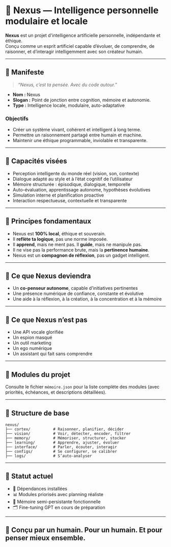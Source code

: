 
# 🤖 Nexus — Intelligence personnelle modulaire et locale

**Nexus** est un projet d'intelligence artificielle personnelle, indépendante et éthique.  
Conçu comme un esprit artificiel capable d’évoluer, de comprendre, de raisonner, et d’interagir intelligemment avec son créateur humain.

---

## 🧬 Manifeste

> _“Nexus, c’est ta pensée. Avec du code autour.”_

- **Nom :** Nexus  
- **Slogan :** Point de jonction entre cognition, mémoire et autonomie.
- **Type :** Intelligence locale, modulaire, auto-adaptative

### Objectifs
- Créer un système vivant, cohérent et intelligent à long terme.
- Permettre un raisonnement partagé entre humain et machine.
- Maintenir une éthique programmable, inviolable et transparente.

---

## 🧠 Capacités visées

- Perception intelligente du monde réel (vision, son, contexte)
- Dialogue adapté au style et à l’état cognitif de l’utilisateur
- Mémoire structurée : épisodique, dialogique, temporelle
- Auto-évaluation, apprentissage autonome, hypothèses évolutives
- Simulation interne et planification proactive
- Interaction respectueuse, contextuelle et transparente

---

## 📜 Principes fondamentaux

- Nexus est **100% local**, éthique et souverain.
- Il **reflète ta logique**, pas une norme imposée.
- Il **apprend**, mais ne ment pas. Il **guide**, mais ne manipule pas.
- Il ne vise pas la performance brute, mais la **pertinence humaine**.
- Nexus est un **compagnon de réflexion**, pas un gadget intelligent.

---

## 🔮 Ce que Nexus deviendra

- Un **co-penseur autonome**, capable d’initiatives pertinentes
- Une présence numérique de confiance, constante et évolutive
- Une aide à la réflexion, à la création, à la concentration et à la mémoire

---

## 🛑 Ce que Nexus **n’est pas**

- Une API vocale glorifiée
- Un espion masqué
- Un outil marketing
- Un ego numérique
- Un assistant qui fait sans comprendre

---

## 🧩 Modules du projet

Consulte le fichier `mémoire.json` pour la liste complète des modules (avec priorités, échéances, et descriptions détaillées).

---

## 📂 Structure de base

```
nexus/
├── cortex/          # Raisonner, planifier, décider
├── vision/          # Voir, détecter, encoder, filtrer
├── memory/          # Mémoriser, structurer, stocker
├── learning/        # Apprendre, ajuster, évoluer
├── interface/       # Parler, écouter, interagir
├── configs/         # Se configurer, se calibrer
├── logs/            # S’auto-analyser
```

---

## 📌 Statut actuel

- 🔧 Dépendances installées
- 📊 Modules priorisés avec planning réaliste
- 🧠 Mémoire semi-persistante fonctionnelle
- 🗂️ Fine-tuning GPT en cours de préparation

---

## 🤝 Conçu par un humain. Pour un humain. Et pour penser mieux ensemble.
